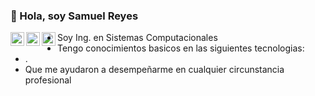 ### 👋 Hola, soy Samuel Reyes
<a href="https://www.linkedin.com/in/samuelreyesrojas/">
  <img align="left" alt="Linkedin" width="22px" src="https://cdn.jsdelivr.net/npm/simple-icons@v3/icons/linkedin.svg" />
</a>
<a href="https://www.instagram.com/reyes_899/">
  <img align="left" alt="Instagram" width="22px" src="https://cdn.jsdelivr.net/npm/simple-icons@v3/icons/instagram.svg" />
</a>
<a href="https://www.facebook.com/sami.rys2/">
  <img align="left" alt="Facebook" width="22px" src="https://cdn.jsdelivr.net/npm/simple-icons@v3/icons/facebook.svg" />
</a>

-    Soy Ing. en Sistemas Computacionales
-    Tengo conocimientos basicos en las siguientes tecnologias: 
-    .
-    Que me ayudaron a desempeñarme en cualquier circunstancia profesional


<!---
rrsamuu/rrsamuu is a ✨ special ✨ repository because its `README.md` (this file) appears on your GitHub profile.
You can click the Preview link to take a look at your changes.
--->
